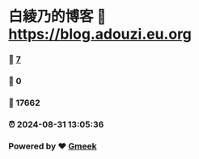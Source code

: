 # 白綾乃的博客 :link: https://blog.adouzi.eu.org 
### :page_facing_up: [7](https://blog.adouzi.eu.org/tag.html) 
### :speech_balloon: 0 
### :hibiscus: 17662 
### :alarm_clock: 2024-08-31 13:05:36 
### Powered by :heart: [Gmeek](https://github.com/Meekdai/Gmeek)
